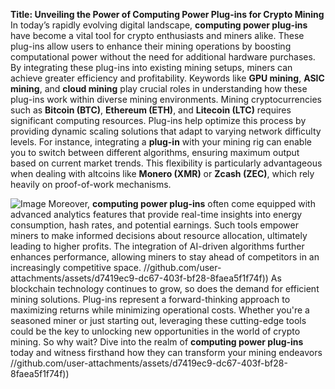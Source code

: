 **Title: Unveiling the Power of Computing Power Plug-ins for Crypto Mining**
In today’s rapidly evolving digital landscape, **computing power plug-ins** have become a vital tool for crypto enthusiasts and miners alike. These plug-ins allow users to enhance their mining operations by boosting computational power without the need for additional hardware purchases. By integrating these plug-ins into existing mining setups, miners can achieve greater efficiency and profitability. Keywords like **GPU mining**, **ASIC mining**, and **cloud mining** play crucial roles in understanding how these plug-ins work within diverse mining environments.
Mining cryptocurrencies such as **Bitcoin (BTC)**, **Ethereum (ETH)**, and **Litecoin (LTC)** requires significant computing resources. Plug-ins help optimize this process by providing dynamic scaling solutions that adapt to varying network difficulty levels. For instance, integrating a **plug-in** with your mining rig can enable you to switch between different algorithms, ensuring maximum output based on current market trends. This flexibility is particularly advantageous when dealing with altcoins like **Monero (XMR)** or **Zcash (ZEC)**, which rely heavily on proof-of-work mechanisms.

![Image](https://github.com/user-attachments/assets/4a25d116-2220-4385-b08e-f287af8fcbc4)
Moreover, **computing power plug-ins** often come equipped with advanced analytics features that provide real-time insights into energy consumption, hash rates, and potential earnings. Such tools empower miners to make informed decisions about resource allocation, ultimately leading to higher profits. The integration of AI-driven algorithms further enhances performance, allowing miners to stay ahead of competitors in an increasingly competitive space.
 //github.com/user-attachments/assets/d7419ec9-dc67-403f-bf28-8faea5f1f74f))
As blockchain technology continues to grow, so does the demand for efficient mining solutions. Plug-ins represent a forward-thinking approach to maximizing returns while minimizing operational costs. Whether you're a seasoned miner or just starting out, leveraging these cutting-edge tools could be the key to unlocking new opportunities in the world of crypto mining. So why wait? Dive into the realm of **computing power plug-ins** today and witness firsthand how they can transform your mining endeavors //github.com/user-attachments/assets/d7419ec9-dc67-403f-bf28-8faea5f1f74f))
